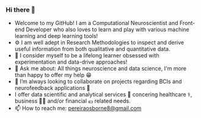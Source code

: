 ### Hi there 👋

* Welcome to my GitHub! I am a Computational Neuroscientist and Front-end Developer who also loves to learn and play with various machine learning and deep learning tools!
* ⚙️ I am well adept in Research Methodologies to inspect and derive useful information from both qualitative and quantitative data.
* 🌱 I consider myself to be a lifelong learner obsessed with experimentation and data-drive approaches!
* 💬 Ask me about: All things neuroscience and data science, I'm more than happy to offer my help :grin:
* 👯 I’m always looking to collaborate on projects regarding BCIs and neurofeedback applications :brain:
* I offer data scientific and analytical services :memo: concering healthcare :medical_symbol:, business 👩‍💼 and/or financial :pound: related needs.
* 📫 How to reach me: pereiraosborne8@gmail.com

<!--
**osbornep8/osbornep8** is a ✨ _special_ ✨ repository because its `README.md` (this file) appears on your GitHub profile.

Here are some ideas to get you started:

- 🔭 I’m currently working on ...

- 🤔 I’m looking for help with ...


- 😄 Pronouns: ...
- ⚡ Fun fact: ...
-->
